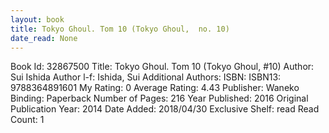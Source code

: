 ```yaml
---
layout: book
title: Tokyo Ghoul. Tom 10 (Tokyo Ghoul,  no. 10)
date_read: None
---
```


Book Id: 32867500
Title: Tokyo Ghoul. Tom 10 (Tokyo Ghoul, #10)
Author: Sui Ishida
Author l-f: Ishida, Sui
Additional Authors: 
ISBN: 
ISBN13: 9788364891601
My Rating: 0
Average Rating: 4.43
Publisher: Waneko
Binding: Paperback
Number of Pages: 216
Year Published: 2016
Original Publication Year: 2014
Date Added: 2018/04/30
Exclusive Shelf: read
Read Count: 1

